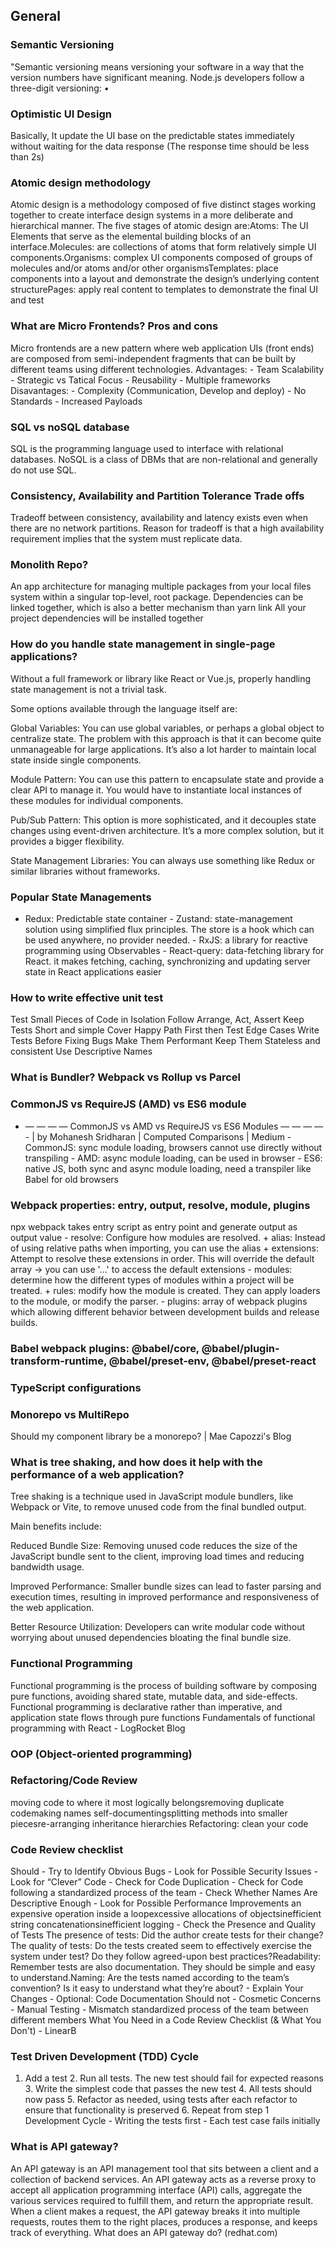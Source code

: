 ## General

### Semantic Versioning
<!-- id: eY:H2@%.4, noteType: Basic-66869 -->

"Semantic versioning means versioning your software in a way that the version numbers have significant meaning. Node.js developers follow a three-digit versioning: •

### Optimistic UI Design
<!-- id: hN8B`-(Jk+, noteType: Basic-66869 -->

Basically, It update the UI base on the predictable states immediately without waiting for the data response (The response time should be less than 2s)

### Atomic design methodology
<!-- id: N^VAY=#;8?, noteType: Basic-66869 -->

Atomic design is a methodology composed of five distinct stages working together to create interface design systems in a more deliberate and hierarchical manner. The five stages of atomic design are:Atoms: The UI Elements that serve as the elemental building blocks of an interface.Molecules: are collections of atoms that form relatively simple UI components.Organisms: complex UI components composed of groups of molecules and/or atoms and/or other organismsTemplates: place components into a layout and demonstrate the design’s underlying content structurePages: apply real content to templates to demonstrate the final UI and test

### What are Micro Frontends? Pros and cons
<!-- id: xl$L(ll3{<, noteType: Basic-66869 -->

Micro frontends are a new pattern where web application UIs (front ends) are composed from semi-independent fragments that can be built by different teams using different technologies. Advantages: - Team Scalability - Strategic vs Tatical Focus - Reusability - Multiple frameworks Disavantages: - Complexity (Communication, Develop and deploy) - No Standards - Increased Payloads

### SQL vs noSQL database
<!-- id: BajKzoY8*c, noteType: Basic-66869 -->

SQL is the programming language used to interface with relational databases. NoSQL is a class of DBMs that are non-relational and generally do not use SQL.

### Consistency, Availability and Partition Tolerance Trade offs
<!-- id: kUN[}Z<I0M, noteType: Basic-66869 -->

Tradeoff between consistency, availability and latency exists even when there are no network partitions. Reason for tradeoff is that a high availability requirement implies that the system must replicate data.

### Monolith Repo?
<!-- id: IrHPS@zxIm, noteType: Basic-66869 -->

An app architecture for managing multiple packages from your local files system within a singular top-level, root package. Dependencies can be linked together, which is also a better mechanism than yarn link All your project dependencies will be installed together

### How do you handle state management in single-page applications?
<!-- id: x33bnAGIDa, noteType: Basic-66869 -->

Without a full framework or library like React or Vue.js, properly handling state management is not a trivial task.

Some options available through the language itself are:

Global Variables: You can use global variables, or perhaps a global object to centralize state. The problem with this approach is that it can become quite unmanageable for large applications. It’s also a lot harder to maintain local state inside single components.

Module Pattern: You can use this pattern to encapsulate state and provide a clear API to manage it. You would have to instantiate local instances of these modules for individual components.

Pub/Sub Pattern: This option is more sophisticated, and it decouples state changes using event-driven architecture. It’s a more complex solution, but it provides a bigger flexibility.

State Management Libraries: You can always use something like Redux or similar libraries without frameworks.

### Popular State Managements
<!-- id: t@x*lA5n0K, noteType: Basic-66869 -->

- Redux: Predictable state container - Zustand: state-management solution using simplified flux principles. The store is a hook which can be used anywhere, no provider needed. - RxJS: a library for reactive programming using Observables - React-query: data-fetching library for React. it makes fetching, caching, synchronizing and updating server state in React applications easier

### How to write effective unit test
<!-- id: lyg>gf8Nk-, noteType: Basic-66869 -->

Test Small Pieces of Code in Isolation Follow Arrange, Act, Assert Keep Tests Short and simple Cover Happy Path First then Test Edge Cases Write Tests Before Fixing Bugs Make Them Performant Keep Them Stateless and consistent Use Descriptive Names

### What is Bundler? Webpack vs Rollup vs Parcel
<!-- id: ifN|rI<[%Q, noteType: Basic-66869 -->



### CommonJS vs RequireJS (AMD) vs ES6 module
<!-- id: C0,[2LZ@7Q, noteType: Basic-66869 -->

- — — — — CommonJS vs AMD vs RequireJS vs ES6 Modules — — — — - | by Mohanesh Sridharan | Computed Comparisons | Medium - CommonJS: sync module loading, browsers cannot use directly without transpiling - AMD: async module loading, can be used in browser - ES6: native JS, both sync and async module loading, need a transpiler like Babel for old browsers

### Webpack properties: entry, output, resolve, module, plugins
<!-- id: o?*gFk]U-l, noteType: Basic-66869 -->

npx webpack takes entry script as entry point and generate output as output value - resolve: Configure how modules are resolved. + alias: Instead of using relative paths when importing, you can use the alias + extensions: Attempt to resolve these extensions in order. This will override the default array -> you can use '...' to access the default extensions - modules: determine how the different types of modules within a project will be treated. + rules: modify how the module is created. They can apply loaders to the module, or modify the parser. - plugins: array of webpack plugins which allowing different behavior between development builds and release builds.

### Babel webpack plugins: @babel/core, @babel/plugin-transform-runtime, @babel/preset-env, @babel/preset-react
<!-- id: Ir#)rPdX<J, noteType: Basic-66869 -->



### TypeScript configurations
<!-- id: z|37yN*TyO, noteType: Basic-66869 -->



### Monorepo vs MultiRepo
<!-- id: oWn$-@C,-u, noteType: Basic-66869 -->

Should my component library be a monorepo? | Mae Capozzi's Blog

### What is tree shaking, and how does it help with the performance of a web application?
<!-- id: |0!0CpBzT_, noteType: Basic-66869 -->

Tree shaking is a technique used in JavaScript module bundlers, like Webpack or Vite, to remove unused code from the final bundled output.

Main benefits include:

Reduced Bundle Size: Removing unused code reduces the size of the JavaScript bundle sent to the client, improving load times and reducing bandwidth usage.

Improved Performance: Smaller bundle sizes can lead to faster parsing and execution times, resulting in improved performance and responsiveness of the web application.

Better Resource Utilization: Developers can write modular code without worrying about unused dependencies bloating the final bundle size.

### Functional Programming
<!-- id: pI8_%h25(#, noteType: Basic-66869 -->

Functional programming is the process of building software by composing pure functions, avoiding shared state, mutable data, and side-effects. Functional programming is declarative rather than imperative, and application state flows through pure functions Fundamentals of functional programming with React - LogRocket Blog

### OOP (Object-oriented programming)
<!-- id: L<`X3^^)Qq, noteType: Basic-66869 -->



### Refactoring/Code Review
<!-- id: nHvEZ*!+FP, noteType: Basic-66869 -->

moving code to where it most logically belongsremoving duplicate codemaking names self-documentingsplitting methods into smaller piecesre-arranging inheritance hierarchies Refactoring: clean your code

### Code Review checklist
<!-- id: HTyE=OQv5s, noteType: Basic-66869 -->

Should - Try to Identify Obvious Bugs - Look for Possible Security Issues - Look for “Clever” Code - Check for Code Duplication - Check for Code following a standardized process of the team - Check Whether Names Are Descriptive Enough - Look for Possible Performance Improvements an expensive operation inside a loopexcessive allocations of objectsinefficient string concatenationsinefficient logging - Check the Presence and Quality of Tests The presence of tests: Did the author create tests for their change?The quality of tests: Do the tests created seem to effectively exercise the system under test? Do they follow agreed-upon best practices?Readability: Remember tests are also documentation. They should be simple and easy to understand.Naming: Are the tests named according to the team’s convention? Is it easy to understand what they’re about? - Explain Your Changes - Optional: Code Documentation Should not - Cosmetic Concerns - Manual Testing - Mismatch standardized process of the team between different members What You Need in a Code Review Checklist (& What You Don't) - LinearB

### Test Driven Development (TDD) Cycle
<!-- id: dL.QS0ur6j, noteType: Basic-66869 -->

1. Add a test 2. Run all tests. The new test should fail for expected reasons 3. Write the simplest code that passes the new test 4. All tests should now pass 5. Refactor as needed, using tests after each refactor to ensure that functionality is preserved 6. Repeat from step 1 Development Cycle - Writing the tests first - Each test case fails initially

### What is API gateway?
<!-- id: IL>ndQ?-Zf, noteType: Basic-66869 -->

An API gateway is an API management tool that sits between a client and a collection of backend services. An API gateway acts as a reverse proxy to accept all application programming interface (API) calls, aggregate the various services required to fulfill them, and return the appropriate result. When a client makes a request, the API gateway breaks it into multiple requests, routes them to the right places, produces a response, and keeps track of everything. What does an API gateway do? (redhat.com)
